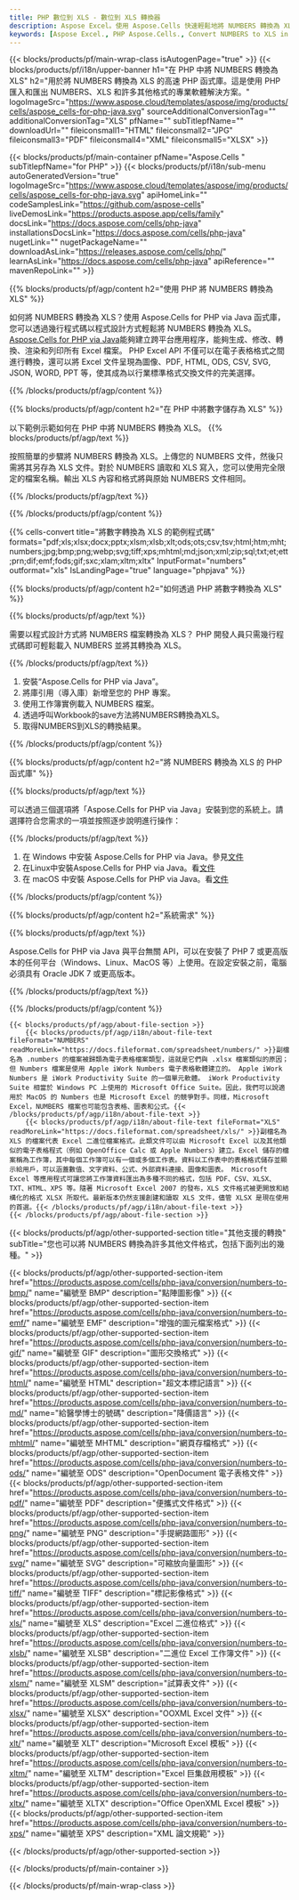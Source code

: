 ```yaml
---
title: PHP 數位到 XLS - 數位到 XLS 轉換器
description: Aspose Excel。使用 Aspose.Cells 快速輕鬆地將 NUMBERS 轉換為 XLS。PHP NUMBERS 轉換為 XLS。PHP 將 NUMBERS 儲存為 XLS。使用 PHP 將 NUMBERS 儲存為 07615340761534076115340761153476115347615348761。
keywords: [Aspose Excel., PHP Aspose.Cells., Convert NUMBERS to XLS in PHP., Save NUMBERS to XLS using PHP., PHP NUMBERS to XLS saveformat., NUMBERS to XLS Converter., PHP Save NUMBERS as XLS]
---
```

{{< blocks/products/pf/main-wrap-class isAutogenPage="true" >}}
{{< blocks/products/pf/i18n/upper-banner h1="在 PHP 中將 NUMBERS 轉換為 XLS" h2="用於將 NUMBERS 轉換為 XLS 的高速 PHP 函式庫。這是使用 PHP 匯入和匯出 NUMBERS、XLS 和許多其他格式的專業軟體解決方案。" logoImageSrc="https://www.aspose.cloud/templates/aspose/img/products/cells/aspose_cells-for-php-java.svg" sourceAdditionalConversionTag="" additionalConversionTag="XLS" pfName="" subTitlepfName="" downloadUrl="" fileiconsmall1="HTML" fileiconsmall2="JPG" fileiconsmall3="PDF" fileiconsmall4="XML" fileiconsmall5="XLSX" >}}

{{< blocks/products/pf/main-container pfName="Aspose.Cells " subTitlepfName="for PHP" >}}
{{< blocks/products/pf/i18n/sub-menu autoGeneratedVersion="true" logoImageSrc="https://www.aspose.cloud/templates/aspose/img/products/cells/aspose_cells-for-php-java.svg" apiHomeLink="" codeSamplesLink="https://github.com/aspose-cells" liveDemosLink="https://products.aspose.app/cells/family" docsLink="https://docs.aspose.com/cells/php-java" installationsDocsLink="https://docs.aspose.com/cells/php-java" nugetLink="" nugetPackageName="" downloadAsLink="https://releases.aspose.com/cells/php/" learnAsLink="https://docs.aspose.com/cells/php-java" apiReference="" mavenRepoLink="" >}}


{{% blocks/products/pf/agp/content h2="使用 PHP 將 NUMBERS 轉換為 XLS" %}}

如何將 NUMBERS 轉換為 XLS？使用 Aspose.Cells for PHP via Java 函式庫，您可以透過幾行程式碼以程式設計方式輕鬆將 NUMBERS 轉換為 XLS。[Aspose.Cells for PHP via Java](https://products.aspose.com/cells/php-java/)能夠建立跨平台應用程序，能夠生成、修改、轉換、渲染和列印所有 Excel 檔案。 PHP Excel API 不僅可以在電子表格格式之間進行轉換，還可以將 Excel 文件呈現為圖像、PDF, HTML, ODS, CSV, SVG, JSON, WORD, PPT 等，使其成為以行業標準格式交換文件的完美選擇。
 
{{% /blocks/products/pf/agp/content %}}

{{% blocks/products/pf/agp/content h2="在 PHP 中將數字儲存為 XLS" %}}

以下範例示範如何在 PHP 中將 NUMBERS 轉換為 XLS。
{{% blocks/products/pf/agp/text %}}

按照簡單的步驟將 NUMBERS 轉換為 XLS。上傳您的 NUMBERS 文件，然後只需將其另存為 XLS 文件。對於 NUMBERS 讀取和 XLS 寫入，您可以使用完全限定的檔案名稱。輸出 XLS 內容和格式將與原始 NUMBERS 文件相同。

{{% /blocks/products/pf/agp/text %}}

{{% /blocks/products/pf/agp/content %}}

{{% cells-convert title="將數字轉換為 XLS 的範例程式碼" formats="pdf;xls;xlsx;docx;pptx;xlsm;xlsb;xlt;ods;ots;csv;tsv;html;htm;mht;numbers;jpg;bmp;png;webp;svg;tiff;xps;mhtml;md;json;xml;zip;sql;txt;et;ett;prn;dif;emf;fods;gif;sxc;xlam;xltm;xltx" InputFormat="numbers" outformat="xls" IsLandingPage="true" language="phpjava" %}}

{{% blocks/products/pf/agp/content h2="如何透過 PHP 將數字轉換為 XLS" %}}

{{% blocks/products/pf/agp/text %}}

需要以程式設計方式將 NUMBERS 檔案轉換為 XLS？ PHP 開發人員只需幾行程式碼即可輕鬆載入 NUMBERS 並將其轉換為 XLS。

{{% /blocks/products/pf/agp/text %}}

1. 安裝“Aspose.Cells for PHP via Java”。
1. 將庫引用（導入庫）新增至您的 PHP 專案。
1. 使用工作簿實例載入 NUMBERS 檔案。
1. 透過呼叫Workbook的save方法將NUMBERS轉換為XLS。
1. 取得NUMBERS到XLS的轉換結果。

{{% /blocks/products/pf/agp/content %}}

{{% blocks/products/pf/agp/content h2="將 NUMBERS 轉換為 XLS 的 PHP 函式庫" %}}

{{% blocks/products/pf/agp/text %}}

可以透過三個選項將「Aspose.Cells for PHP via Java」安裝到您的系統上。請選擇符合您需求的一項並按照逐步說明進行操作：

{{% /blocks/products/pf/agp/text %}}

1. 在 Windows 中安裝 Aspose.Cells for PHP via Java。參見[文件](https://docs.aspose.com/cells/php-java/setup-and-installation-guidelines/#windows)
1. 在Linux中安裝Aspose.Cells for PHP via Java。看[文件](https://docs.aspose.com/cells/php-java/setup-and-installation-guidelines/#linux)
1. 在 macOS 中安裝 Aspose.Cells for PHP via Java。看[文件](https://docs.aspose.com/cells/php-java/setup-and-installation-guidelines/#mac)

{{% /blocks/products/pf/agp/content %}}

{{% blocks/products/pf/agp/content h2="系統需求" %}}

{{% blocks/products/pf/agp/text %}}

Aspose.Cells for PHP via Java 與平台無關 API，可以在安裝了 PHP 7 或更高版本的任何平台（Windows、Linux、MacOS 等）上使用。在設定安裝之前，電腦必須具有 Oracle JDK 7 或更高版本。
 
{{% /blocks/products/pf/agp/text %}}


{{% /blocks/products/pf/agp/content %}}

<!-- aboutfile Starts -->
    {{< blocks/products/pf/agp/about-file-section >}}
        {{< blocks/products/pf/agp/i18n/about-file-text fileFormat="NUMBERS" readMoreLink="https://docs.fileformat.com/spreadsheet/numbers/" >}}副檔名為 .numbers 的檔案被歸類為電子表格檔案類型，這就是它們與 .xlsx 檔案類似的原因；但 Numbers 檔案是使用 Apple iWork Numbers 電子表格軟體建立的。 Apple iWork Numbers 是 iWork Productivity Suite 的一個單元軟體。 iWork Productivity Suite 相當於 Windows PC 上使用的 Microsoft Office Suite。因此，我們可以說適用於 MacOS 的 Numbers 也是 Microsoft Excel 的競爭對手。同樣，Microsoft Excel，NUMBERS 檔案也可能包含表格、圖表和公式。{{< /blocks/products/pf/agp/i18n/about-file-text >}}
        {{< blocks/products/pf/agp/i18n/about-file-text fileFormat="XLS" readMoreLink="https://docs.fileformat.com/spreadsheet/xls/" >}}副檔名為 XLS 的檔案代表 Excel 二進位檔案格式。此類文件可以由 Microsoft Excel 以及其他類似的電子表格程式（例如 OpenOffice Calc 或 Apple Numbers）建立。Excel 儲存的檔案稱為工作簿，其中每個工作簿可以有一個或多個工作表。資料以工作表中的表格格式儲存並顯示給用戶，可以涵蓋數值、文字資料、公式、外部資料連接、圖像和圖表。 Microsoft Excel 等應用程式可讓您將工作簿資料匯出為多種不同的格式，包括 PDF、CSV、XLSX、TXT、HTML、XPS 等。隨著 Microsoft Excel 2007 的發布，XLS 文件格式被更開放和結構化的格式 XLSX 所取代。最新版本仍然支援創建和讀取 XLS 文件，儘管 XLSX 是現在使用的首選。{{< /blocks/products/pf/agp/i18n/about-file-text >}}
    {{< /blocks/products/pf/agp/about-file-section >}}
<!-- aboutfile Ends -->

{{< blocks/products/pf/agp/other-supported-section title="其他支援的轉換" subTitle="您也可以將 NUMBERS 轉換為許多其他文件格式，包括下面列出的幾種。" >}}

{{< blocks/products/pf/agp/other-supported-section-item href="https://products.aspose.com/cells/php-java/conversion/numbers-to-bmp/" name="編號至 BMP" description="點陣圖影像" >}}
{{< blocks/products/pf/agp/other-supported-section-item href="https://products.aspose.com/cells/php-java/conversion/numbers-to-emf/" name="編號至 EMF" description="增強的圖元檔案格式" >}}
{{< blocks/products/pf/agp/other-supported-section-item href="https://products.aspose.com/cells/php-java/conversion/numbers-to-gif/" name="編號至 GIF" description="圖形交換格式" >}}
{{< blocks/products/pf/agp/other-supported-section-item href="https://products.aspose.com/cells/php-java/conversion/numbers-to-html/" name="編號至 HTML" description="超文本標記語言" >}}
{{< blocks/products/pf/agp/other-supported-section-item href="https://products.aspose.com/cells/php-java/conversion/numbers-to-md/" name="給醫學博士的號碼" description="降價語言" >}}
{{< blocks/products/pf/agp/other-supported-section-item href="https://products.aspose.com/cells/php-java/conversion/numbers-to-mhtml/" name="編號至 MHTML" description="網頁存檔格式" >}}
{{< blocks/products/pf/agp/other-supported-section-item href="https://products.aspose.com/cells/php-java/conversion/numbers-to-ods/" name="編號至 ODS" description="OpenDocument 電子表格文件" >}}
{{< blocks/products/pf/agp/other-supported-section-item href="https://products.aspose.com/cells/php-java/conversion/numbers-to-pdf/" name="編號至 PDF" description="便攜式文件格式" >}}
{{< blocks/products/pf/agp/other-supported-section-item href="https://products.aspose.com/cells/php-java/conversion/numbers-to-png/" name="編號至 PNG" description="手提網路圖形" >}}
{{< blocks/products/pf/agp/other-supported-section-item href="https://products.aspose.com/cells/php-java/conversion/numbers-to-svg/" name="編號至 SVG" description="可縮放向量圖形" >}}
{{< blocks/products/pf/agp/other-supported-section-item href="https://products.aspose.com/cells/php-java/conversion/numbers-to-tiff/" name="編號至 TIFF" description="標記影像格式" >}}
{{< blocks/products/pf/agp/other-supported-section-item href="https://products.aspose.com/cells/php-java/conversion/numbers-to-xls/" name="編號至 XLS" description="Excel 二進位格式" >}}
{{< blocks/products/pf/agp/other-supported-section-item href="https://products.aspose.com/cells/php-java/conversion/numbers-to-xlsb/" name="編號至 XLSB" description="二進位 Excel 工作簿文件" >}}
{{< blocks/products/pf/agp/other-supported-section-item href="https://products.aspose.com/cells/php-java/conversion/numbers-to-xlsm/" name="編號至 XLSM" description="試算表文件" >}}
{{< blocks/products/pf/agp/other-supported-section-item href="https://products.aspose.com/cells/php-java/conversion/numbers-to-xlsx/" name="編號至 XLSX" description="OOXML Excel 文件" >}}
{{< blocks/products/pf/agp/other-supported-section-item href="https://products.aspose.com/cells/php-java/conversion/numbers-to-xlt/" name="編號至 XLT" description="Microsoft Excel 模板" >}}
{{< blocks/products/pf/agp/other-supported-section-item href="https://products.aspose.com/cells/php-java/conversion/numbers-to-xltm/" name="編號至 XLTM" description="Excel 巨集啟用模板" >}}
{{< blocks/products/pf/agp/other-supported-section-item href="https://products.aspose.com/cells/php-java/conversion/numbers-to-xltx/" name="編號至 XLTX" description="Office OpenXML Excel 模板" >}}
{{< blocks/products/pf/agp/other-supported-section-item href="https://products.aspose.com/cells/php-java/conversion/numbers-to-xps/" name="編號至 XPS" description="XML 論文規範" >}}

{{< /blocks/products/pf/agp/other-supported-section >}}

{{< /blocks/products/pf/main-container >}}
    
{{< /blocks/products/pf/main-wrap-class >}}
